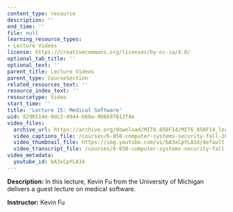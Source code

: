 ```yaml
---
content_type: resource
description: ''
end_time: ''
file: null
learning_resource_types:
- Lecture Videos
license: https://creativecommons.org/licenses/by-nc-sa/4.0/
optional_tab_title: ''
optional_text: ''
parent_title: Lecture Videos
parent_type: CourseSection
related_resources_text: ''
resource_index_text: ''
resourcetype: Video
start_time: ''
title: 'Lecture 15: Medical Software'
uid: 8296514e-9dc2-d944-b60a-986697812f4e
video_files:
  archive_url: https://archive.org/download/MIT6.858F14/MIT6_858F14_lec15_300k.mp4
  video_captions_file: /courses/6-858-computer-systems-security-fall-2014/791962101c6f5781b3e31e7a15850e48_bA3xCpYLA34.vtt
  video_thumbnail_file: https://img.youtube.com/vi/bA3xCpYLA34/default.jpg
  video_transcript_file: /courses/6-858-computer-systems-security-fall-2014/61a6c1fe0dd77b7d61acb587fadd2083_bA3xCpYLA34.pdf
video_metadata:
  youtube_id: bA3xCpYLA34
---
```


**Description:** In this lecture, Kevin Fu from the University of Michigan delivers a guest lecture on medical software.

**Instructor:** Kevin Fu

